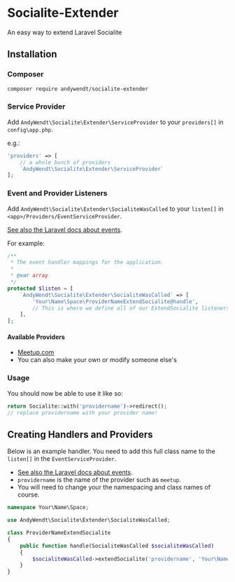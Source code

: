 # Socialite-Extender
An easy way to extend Laravel Socialite

## Installation

### Composer

```bash
composer require andywendt/socialite-extender
```

### Service Provider

Add `AndyWendt\Socialite\Extender\ServiceProvider` to your `providers[]` in `config\app.php`.

e.g.: 

```php
'providers' => [
    // a whole bunch of providers
    `AndyWendt\Socialite\Extender\ServiceProvider`
];
```

### Event and Provider Listeners

Add `AndyWendt\Socialite\Extender\SocialiteWasCalled` to your `listen[]` in `<app>/Providers/EventServiceProvider`.

[See also the Laravel docs about events](http://laravel.com/docs/5.0/events).

For example:
 
```php
/**
 * The event handler mappings for the application.
 *
 * @var array
 */
protected $listen = [
    `AndyWendt\Socialite\Extender\SocialiteWasCalled` => [
        'Your\Name\Space\ProviderNameExtendSocialite@handle', 
        // This is where we define all of our ExtendSocialite listeners (i.e. new providers)
    ],
];
```

#### Available Providers

* [Meetup.com](https://github.com/AndyWendt/Socialite-Meetup)
* You can also make your own or modify someone else's

### Usage

You should now be able to use it like so:

```php
return Socialite::with('providername')->redirect(); 
// replace providername with your provider name!
```


## Creating Handlers and Providers

Below is an example handler.  You need to add this full class name to the `listen[]` in the `EventServiceProvider`.

* [See also the Laravel docs about events](http://laravel.com/docs/5.0/events).
* `providername` is the name of the provider such as `meetup`.
* You will need to change your the namespacing and class names of course.  


```php
namespace Your\Name\Space;

use AndyWendt\Socialite\Extender\SocialiteWasCalled;

class ProviderNameExtendSocialite
{
    public function handle(SocialiteWasCalled $socialiteWasCalled)
    {
        $socialiteWasCalled->extendSocialite('providername', 'Your\Name\Space\ProviderName');
    }
}
```
